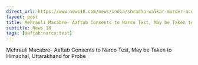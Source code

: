```yaml
---
direct_url: https://www.news18.com/news/india/shradha-walkar-murder-accused-aaftab-poonawala-agrees-to-undergo-narco-test-to-be-taken-to-ukhand-hp-for-probe-6406663.html
layout: post
title: Mehrauli Macabre- Aaftab Consents to Narco Test, May be Taken to Himachal, Uttarakhand for Probe
subtitle: News 18
tags: [aaftab:narco:test]
---
```


Mehrauli Macabre- Aaftab Consents to Narco Test, May be Taken to Himachal, Uttarakhand for Probe